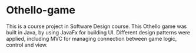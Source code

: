# Othello-game
This is a course project in Software Design course. This Othello game was built in Java, by using JavaFx for building UI. Different design patterns were applied, including MVC for managing connection between game logic, control and view.
